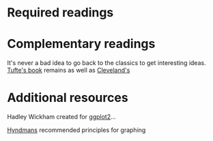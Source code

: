 
# Required readings



# Complementary readings

It's never a bad idea to go back to the classics to get interesting
ideas. [Tufte's book](https://www.amazon.com/dp/0961392142//ref=cm_sw_su_dp?tag=otexts-20)
remains as well as [Cleveland's](https://www.amazon.com/dp/0963488414/)


# Additional resources

Hadley Wickham created for [ggplot2](http://docs.ggplot2.org/current/)...

[Hyndmans](http://robjhyndman.com/hyndsight/graphics/) recommended
principles for graphing

